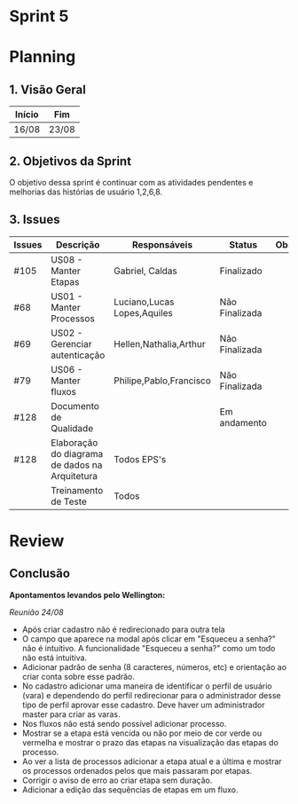 # Sprint 5

# Planning

## 1. Visão Geral

| Início | Fim   |
| ------ | ----- |
| 16/08  | 23/08 |

## 2. Objetivos da Sprint

O objetivo dessa sprint é continuar com as atividades pendentes e melhorias das histórias de usuário 1,2,6,8.

## 3. Issues

| Issues | Descrição                                      | Responsáveis                | Status         | Observação |
| ------ | ---------------------------------------------- | --------------------------- | -------------- | ---------- |
| #105   | US08 - Manter Etapas                           | Gabriel, Caldas             | Finalizado     |            |
| #68    | US01 - Manter Processos                        | Luciano,Lucas Lopes,Aquiles | Não Finalizada |            |
| #69    | US02 - Gerenciar autenticação                  | Hellen,Nathalia,Arthur      | Não Finalizada |            |
| #79    | US06 - Manter fluxos                           | Philipe,Pablo,Francisco     | Não Finalizada |            |
| #128   | Documento de Qualidade                         |                             | Em andamento   |            |
| #128   | Elaboração do diagrama de dados na Arquitetura | Todos EPS's                 |                |            |
|        | Treinamento de Teste                           | Todos                       |                |            |

# Review

## Conclusão

**Apontamentos levandos pelo Wellington:**

_Reunião 24/08_

- Após criar cadastro não é redirecionado para outra tela
- O campo que aparece na modal após clicar em "Esqueceu a senha?" não é intuitivo. A funcionalidade "Esqueceu a senha?" como um todo não está intuitiva.
- Adicionar padrão de senha (8 caracteres, números, etc) e orientação ao criar conta sobre esse padrão.
- No cadastro adicionar uma maneira de identificar o perfil de usuário (vara) e dependendo do perfil redirecionar para o administrador desse tipo de perfil aprovar esse cadastro. Deve haver um administrador master para criar as varas.
- Nos fluxos não está sendo possível adicionar processo.
- Mostrar se a etapa está vencida ou não por meio de cor verde ou vermelha e mostrar o prazo das etapas na visualização das etapas do processo.
- Ao ver a lista de processos adicionar a etapa atual e a última e mostrar os processos ordenados pelos que mais passaram por etapas.
- Corrigir o aviso de erro ao criar etapa sem duração.
- Adicionar a edição das sequências de etapas em um fluxo.
